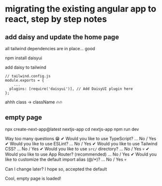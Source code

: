 # migrating the existing angular app to react, step by step notes

## add daisy and update the home page 

all tailwind dependencies are in place... good

npm install daisyui

add daisy to tailwind 
```
// tailwind.config.js
module.exports = {
    ...
  plugins: [require('daisyui')], // Add DaisyUI plugin here
};
```

ahhh class -> className 🔥🔥




## empty page

npx create-next-app@latest nextjs-app
cd nextjs-app
npm run dev


Way too many questions 😁
✔ Would you like to use TypeScript? … No / Yes
✔ Would you like to use ESLint? … No / Yes
✔ Would you like to use Tailwind CSS? … No / Yes
✔ Would you like to use `src/` directory? … No / Yes 💀
✔ Would you like to use App Router? (recommended) … No / Yes
✔ Would you like to customize the default import alias (@/*)? … No / Yes 💀

Can I change later? I hope so, accepted the default

Cool, empty page is loaded!
